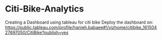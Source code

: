# Citi-Bike-Analytics
Creating a Dashboard using tableau for citi bike
Deploy the dashboard on: 
https://public.tableau.com/profile/hanieh.babaee#!/vizhome/citibike_16150427697050/CitiBike?publish=yes




